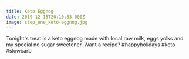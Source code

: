 ```yaml
---
title: Keto Eggnog
date: 2019-12-15T20:10:33.000Z
image: step_one_keto-eggnog.jpg
---
```

Tonight's treat is a keto eggnog made with local raw milk, eggs yolks and my special no sugar sweetener. Want a recipe? #happyholidays #keto #slowcarb